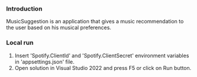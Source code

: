 ### Introduction

MusicSuggestion is an application that gives a music recommendation to the user based on his musical preferences.

### Local run

1) Insert 'Spotify.ClientId' and 'Spotify.ClientSecret' environment variables in 'appsettings.json' file.
2) Open solution in Visual Studio 2022 and press F5 or click on Run button.
